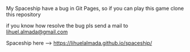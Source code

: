 My Spaceship have a bug in Git Pages, so if you can play this game clone this repository

if you know how resolve the bug pls send a mail to lihuel.almada@gmail.com

Spaceship here --> https://lihuelalmada.github.io/spaceship/